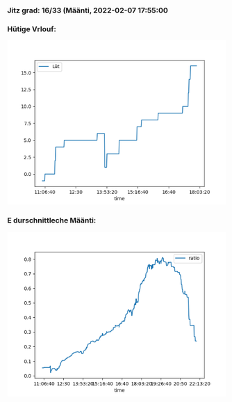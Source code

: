 ### Jitz grad: 16/33 (Määnti, 2022-02-07 17:55:00

### Hütige Vrlouf:
![Graph](Today.png)

### E durschnittleche Määnti:
![Graph](Määnti.png)